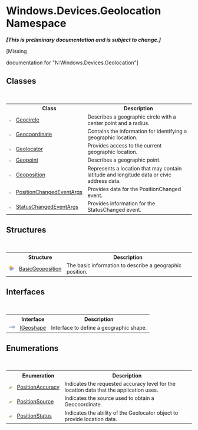 # Windows.Devices.Geolocation Namespace
 _**\[This is preliminary documentation and is subject to change.\]**_

\[Missing <summary> documentation for "N:Windows.Devices.Geolocation"\]


## Classes
&nbsp;<table><tr><th></th><th>Class</th><th>Description</th></tr><tr><td>![Public class](media/pubclass.gif "Public class")</td><td><a href="T_Windows_Devices_Geolocation_Geocircle">Geocircle</a></td><td>
Describes a geographic circle with a center point and a radius.</td></tr><tr><td>![Public class](media/pubclass.gif "Public class")</td><td><a href="T_Windows_Devices_Geolocation_Geocoordinate">Geocoordinate</a></td><td>
Contains the information for identifying a geographic location.</td></tr><tr><td>![Public class](media/pubclass.gif "Public class")</td><td><a href="T_Windows_Devices_Geolocation_Geolocator">Geolocator</a></td><td>
Provides access to the current geographic location.</td></tr><tr><td>![Public class](media/pubclass.gif "Public class")</td><td><a href="T_Windows_Devices_Geolocation_Geopoint">Geopoint</a></td><td>
Describes a geographic point.</td></tr><tr><td>![Public class](media/pubclass.gif "Public class")</td><td><a href="T_Windows_Devices_Geolocation_Geoposition">Geoposition</a></td><td>
Represents a location that may contain latitude and longitude data or civic address data.</td></tr><tr><td>![Public class](media/pubclass.gif "Public class")</td><td><a href="T_Windows_Devices_Geolocation_PositionChangedEventArgs">PositionChangedEventArgs</a></td><td>
Provides data for the PositionChanged event.</td></tr><tr><td>![Public class](media/pubclass.gif "Public class")</td><td><a href="T_Windows_Devices_Geolocation_StatusChangedEventArgs">StatusChangedEventArgs</a></td><td>
Provides information for the StatusChanged event.</td></tr></table>

## Structures
&nbsp;<table><tr><th></th><th>Structure</th><th>Description</th></tr><tr><td>![Public structure](media/pubstructure.gif "Public structure")</td><td><a href="T_Windows_Devices_Geolocation_BasicGeoposition">BasicGeoposition</a></td><td>
The basic information to describe a geographic position.</td></tr></table>

## Interfaces
&nbsp;<table><tr><th></th><th>Interface</th><th>Description</th></tr><tr><td>![Public interface](media/pubinterface.gif "Public interface")</td><td><a href="T_Windows_Devices_Geolocation_IGeoshape">IGeoshape</a></td><td>
Interface to define a geographic shape.</td></tr></table>

## Enumerations
&nbsp;<table><tr><th></th><th>Enumeration</th><th>Description</th></tr><tr><td>![Public enumeration](media/pubenumeration.gif "Public enumeration")</td><td><a href="T_Windows_Devices_Geolocation_PositionAccuracy">PositionAccuracy</a></td><td>
Indicates the requested accuracy level for the location data that the application uses.</td></tr><tr><td>![Public enumeration](media/pubenumeration.gif "Public enumeration")</td><td><a href="T_Windows_Devices_Geolocation_PositionSource">PositionSource</a></td><td>
Indicates the source used to obtain a Geocoordinate.</td></tr><tr><td>![Public enumeration](media/pubenumeration.gif "Public enumeration")</td><td><a href="T_Windows_Devices_Geolocation_PositionStatus">PositionStatus</a></td><td>
Indicates the ability of the Geolocator object to provide location data.</td></tr></table>&nbsp;
